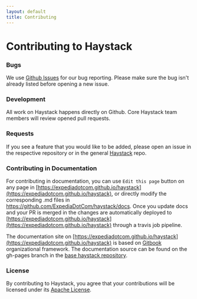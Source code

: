 ```yaml
---
layout: default
title: Contributing
---
```

# Contributing to Haystack

### Bugs

We use [Github Issues](https://github.com/ExpediaDotCom/haystack-ui/issues) for our bug reporting. Please make sure the bug isn't already listed before opening a new issue.

### Development

All work on Haystack happens directly on Github. Core Haystack team members will review opened pull requests.

### Requests

If you see a feature that you would like to be added, please open an issue in the respective repository or in the general [Haystack](https://github.com/ExpediaDotCom/haystack/issues) repo.

### Contributing in Documentation

For contributing in documentation, you can use `Edit this page` button on any page in [https://expediadotcom.github.io/haystack](https://expediadotcom.github.io/haystack), or directly modify the corresponding .md files in https://github.com/ExpediaDotCom/haystack/docs. Once you update docs and your PR is merged in the changes are automatically deployed to  [https://expediadotcom.github.io/haystack](https://expediadotcom.github.io/haystack) through a travis job pipeline.
 
The documentation site on  [https://expediadotcom.github.io/haystack](https://expediadotcom.github.io/haystack) is based on [Gitbook](https://www.gitbook.com/) organizational framework. The documentation source can be found on the gh-pages branch in the [base haystack repository](https://github.com/ExpediaDotCom/haystack/).

### License

By contributing to Haystack, you agree that your contributions will be licensed under its [Apache License](https://github.com/ExpediaDotCom/haystack/blob/master/LICENSE).
